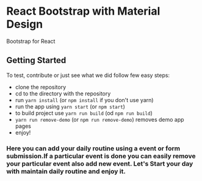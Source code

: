 # React Bootstrap with Material Design

Bootstrap for React

## Getting Started
To test, contribute or just see what we did follow few easy steps:
- clone the repository
- cd to the directory with the repository
- run `yarn install` (or `npm install` if you don't use yarn)
- run the app using `yarn start` (or `npm start`)
- to build project use `yarn run build` (od `npm run build`)
- `yarn run remove-demo` (or `npm run remove-demo`) removes demo app pages
- enjoy!


<h3> Here you can add your daily routine using a event or form submission.If a particular event is done you can easily remove your particular event also add new event. Let's Start your day with maintain daily routine and enjoy it.</h3>

